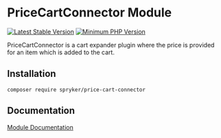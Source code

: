 # PriceCartConnector Module
[![Latest Stable Version](https://poser.pugx.org/spryker/price-cart-connector/v/stable.svg)](https://packagist.org/packages/spryker/price-cart-connector)
[![Minimum PHP Version](https://img.shields.io/badge/php-%3E%3D%207.3-8892BF.svg)](https://php.net/)

PriceCartConnector is a cart expander plugin where the price is provided for an item which is added to the cart.

## Installation

```
composer require spryker/price-cart-connector
```

## Documentation

[Module Documentation](https://academy.spryker.com/developing_with_spryker/module_guide/checkout_process/cart.html)
